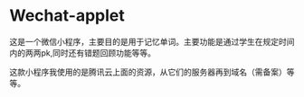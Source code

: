 # Wechat-applet
这是一个微信小程序，主要目的是用于记忆单词。主要功能是通过学生在规定时间内的两两pk,同时还有错题回顾功能等等。

这款小程序我使用的是腾讯云上面的资源，从它们的服务器再到域名（需备案）等等。
